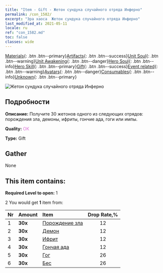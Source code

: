 ```yaml
---
title: "Item - Gift - Жетон сундука случайного отряда Инферно"
permalink: /con_1582/
excerpt: "Эра хаоса  Жетон сундука случайного отряда Инферно"
last_modified_at: 2021-05-11
locale: ru
ref: "con_1582.md"
toc: false
classes: wide
---
```

 [Materials](/ItemsRU/){: .btn .btn--primary}[Artifacts](/ItemsRU/Artifacts/){: .btn .btn--success}[Unit Soul](/ItemsRU/UnitSoul/){: .btn .btn--warning}[Unit Awakening](/ItemsRU/UnitAwakening/){: .btn .btn--danger}[Hero Soul](/ItemsRU/HeroSoul/){: .btn .btn--info}[Hero Skill](/ItemsRU/HeroSkill/){: .btn .btn--primary}[Gift](/ItemsRU/Gift/){: .btn .btn--success}[Event related](/ItemsRU/Events/){: .btn .btn--warning}[Avatars](/ItemsRU/Avatars/){: .btn .btn--danger}[Consumables](/ItemsRU/Consumables/){: .btn .btn--info}[Unknown](/ItemsRU/Unknown/){: .btn .btn--primary}

 ![Жетон сундука случайного отряда Инферно](/images/t/i_907198.png)

## Подробности
 **Описание:** Получите 30 жетонов одного из следующих отрядов: порождения зла, демоны, ифриты, гончие ада, гоги или импы.

 **Quality:** <span style="color: #DA70D6">OK</span>

 **Type:** Gift

## Gather

  None

## This item contains:

 **Required Level to open:** 1

 2 You would get **1** item  from:

  | Nr | Amount |     Item    | Drop Rate,% |
  |:---|:-------|:------------|:---------:|
  | 1 |  **30x** | [Порождение зла](/ItemsRU/unt_230/) | 12 | 
  | 2 |  **30x** | [Демон](/ItemsRU/unt_229/) | 12 | 
  | 3 |  **30x** | [Ифрит](/ItemsRU/unt_231/) | 12 | 
  | 4 |  **30x** | [Гончая ада](/ItemsRU/unt_228/) | 12 | 
  | 5 |  **30x** | [Гог](/ItemsRU/unt_227/) | 26 | 
  | 6 |  **30x** | [Бес](/ItemsRU/unt_226/) | 26 | 

